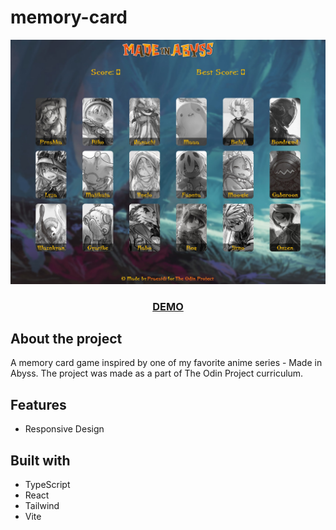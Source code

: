 # memory-card

![page screenshot](src/assets/webpage-screenshot.jpg)

<h3 align="center"><a href="https://praesidi.github.io/memory-card/">DEMO</a></h2>

## About the project

A memory card game inspired by one of my favorite anime series - Made in Abyss. The project was made as a part of The Odin Project curriculum.

## Features

- Responsive Design

## Built with

- TypeScript
- React
- Tailwind
- Vite
